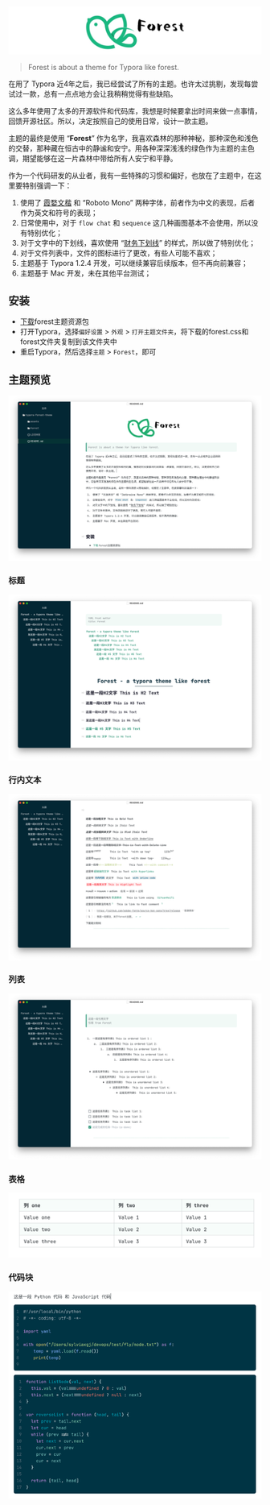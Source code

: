 ![logo](./assets/logo.png)

>   Forest is about a theme for Typora like forest.

在用了 Typora 近4年之后，我已经尝试了所有的主题。也许太过挑剔，发现每尝试过一款，总有一点点地方会让我稍稍觉得有些缺陷。

这么多年使用了太多的开源软件和代码库，我想是时候要拿出时间来做一点事情，回馈开源社区。所以，决定按照自己的使用日常，设计一款主题。

主题的最终是使用 “**Forest**” 作为名字，我喜欢森林的那种神秘，那种深色和浅色的交替，那种藏在恒古中的静谧和安宁。用各种深深浅浅的绿色作为主题的主色调，期望能够在这一片森林中带给所有人安宁和平静。

作为一个代码研发的从业者，我有一些特殊的习惯和偏好，也放在了主题中，在这里要特别强调一下：

1.   使用了 [霞婺文楷](https://github.com/lxgw/LxgwWenKai) 和 “Roboto Mono” 两种字体，前者作为中文的表现，后者作为英文和符号的表现；
2.   日常使用中，对于 `flow chat` 和 `sequence` 这几种画图基本不会使用，所以没有特别优化；
3.   对于文字中的下划线，喜欢使用 “<u>财务下划线</u>” 的样式，所以做了特别优化；
4.   对于文件列表中，文件的图标进行了更改，有些人可能不喜欢；
5.   主题基于 Typora 1.2.4 开发，可以继续兼容后续版本，但不再向前兼容；
6.   主题基于 Mac 开发，未在其他平台测试；



## 安装

- [下载](https://github.com/sylviaxgj/typora-forest-theme/releases)forest主题资源包
- 打开Typora，选择`偏好设置` > `外观` > `打开主题文件夹`，将下载的forest.css和forest文件夹复制到该文件夹中
- 重启Typora，然后选择`主题` > `Forest`，即可



## 主题预览

![image-20220519004258325](./assets/overview.png)

### 标题

![image-20220519000233610](./assets/heading.png)

### 行内文本

![image-20220519000338108](./assets/text.png)

### 列表

![image-20220519000545574](./assets/list.png)

### 表格

![image-20220519000918940](./assets/table.png)

### 代码块

![image-20220519001133841](./assets/code.png)
